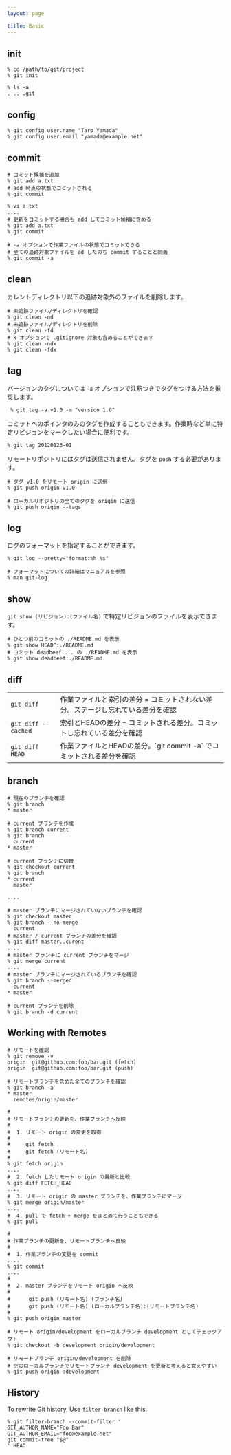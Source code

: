 ```yaml
---
layout: page

title: Basic
---
```


## init

    % cd /path/to/git/project
    % git init

    % ls -a
    . .. .git


## config

    % git config user.name "Taro Yamada"
    % git config user.email "yamada@example.net"


## commit

    # コミット候補を追加
    % git add a.txt
    # add 時点の状態でコミットされる
    % git commit

    % vi a.txt
    ....
    # 更新をコミットする場合も add してコミット候補に含める
    % git add a.txt
    % git commit

    # -a オプションで作業ファイルの状態でコミットできる
    # 全ての追跡対象ファイルを ad したのち commit することと同義
    % git commit -a

## clean

カレントディレクトリ以下の追跡対象外のファイルを削除します。

    # 未追跡ファイル/ディレクトリを確認
    % git clean -nd
    # 未追跡ファイル/ディレクトリを削除
    % git clean -fd
    # x オプションで .gitignore 対象も含めることができます
    % git clean -ndx
    % git clean -fdx

## tag

バージョンのタグについては `-a` オプションで注釈つきでタグをつける方法を推奨します。

     % git tag -a v1.0 -m "version 1.0"

コミットへのポインタのみのタグを作成することもできます。作業時など単に特定リビジョンをマークしたい場合に便利です。

    % git tag 20120123-01

リモートリポジトリにはタグは送信されません。タグを `push` する必要があります。

    # タグ v1.0 をリモート origin に送信
    % git push origin v1.0

    # ローカルリポジトリの全てのタグを origin に送信
    % git push origin --tags


## log

ログのフォーマットを指定することができます。

    % git log --pretty="format:%h %s"

    # フォーマットについての詳細はマニュアルを参照
    % man git-log


## show

`git show (リビジョン):(ファイル名)` で特定リビジョンのファイルを表示できます。

    # ひとつ前のコミットの ./README.md を表示
    % git show HEAD^:./README.md
    # コミット deadbeef.... の ./README.md を表示
    % git show deadbeef:./README.md

## diff

<table class="table table-bordered table-striped">
<tr>
  <td><code>git diff</code></td>
  <td>作業ファイルと索引の差分 = コミットされない差分。ステージし忘れている差分を確認</td>
</tr>
<tr>
  <td><code>git diff --cached</code></td>
  <td>索引とHEADの差分 = コミットされる差分。コミットし忘れている差分を確認</td>
</tr>
<tr>
  <td><code>git diff HEAD</code></td>
  <td>作業ファイルとHEADの差分。`git commit -a` でコミットされる差分を確認</td>
</tr>
</table>


## branch

    # 現在のブランチを確認
    % git branch
    * master

    # current ブランチを作成
    % git branch current
    % git branch
      current
    * master

    # current ブランチに切替
    % git checkout current
    % git branch
    * current
      master

    ....

    # master ブランチにマージされていないブランチを確認
    % git checkout master
    % git branch --no-merge
      current
    # master / current ブランチの差分を確認
    % git diff master..curent
    ....
    # master ブランチに current ブランチをマージ
    % git merge current
    ....
    # master ブランチにマージされているブランチを確認
    % git branch --merged
      current
    * master

    # current ブランチを削除
    % git branch -d current


## Working with Remotes

    # リモートを確認
    % git remove -v
    origin  git@github.com:foo/bar.git (fetch)
    origin  git@github.com:foo/bar.git (push)

    # リモートブランチを含めた全てのブランチを確認
    % git branch -a
    * master
      remotes/origin/master

    #
    # リモートブランチの更新を、作業ブランチへ反映
    #
    #  1. リモート origin の変更を取得
    #
    #     git fetch
    #     git fetch (リモート名)
    #
    % git fetch origin
    ....
    #  2. fetch したリモート origin の最新と比較
    % git diff FETCH_HEAD
    ....
    #  3. リモート origin の master ブランチを、作業ブランチにマージ
    % git merge origin/master
    ....
    #  4. pull で fetch + merge をまとめて行うこともできる
    % git pull

    #
    # 作業ブランチの更新を、リモートブランチへ反映
    #
    #  1. 作業ブランチの変更を commit
    ....
    % git commit
    ....
    #
    #  2. master ブランチをリモート origin へ反映
    #
    #      git push (リモート名) (ブランチ名)
    #      git push (リモート名) (ローカルブランチ名):(リモートブランチ名)
    #
    % git push origin master

    # リモート origin/development をローカルブランチ development としてチェックアウト
    % git checkout -b development origin/development

    # リモートブランチ origin/development を削除
    # 空のローカルブランチでリモートブランチ development を更新と考えると覚えやすい
    % git push origin :development


## History

To rewrite Git history, Use `filter-branch` like this.

    % git filter-branch --commit-filter '
    GIT_AUTHOR_NAME="Foo Bar"
    GIT_AUTHOR_EMAIL="foo@example.net"
    git commit-tree "$@"
    ' HEAD

